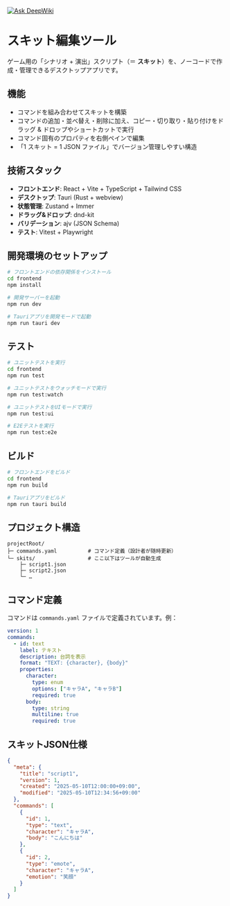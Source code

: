 [![Ask DeepWiki](https://deepwiki.com/badge.svg)](https://deepwiki.com/moorestech/CommandForgeEditor)

# スキット編集ツール

ゲーム用の「シナリオ + 演出」スクリプト（＝ **スキット**）を、ノーコードで作成・管理できるデスクトップアプリです。

## 機能

- コマンドを組み合わせてスキットを構築
- コマンドの追加・並べ替え・削除に加え、コピー・切り取り・貼り付けをドラッグ & ドロップやショートカットで実行
- コマンド固有のプロパティを右側ペインで編集
- 「1 スキット = 1 JSON ファイル」でバージョン管理しやすい構造

## 技術スタック

- **フロントエンド**: React + Vite + TypeScript + Tailwind CSS
- **デスクトップ**: Tauri (Rust + webview)
- **状態管理**: Zustand + Immer
- **ドラッグ&ドロップ**: dnd-kit
- **バリデーション**: ajv (JSON Schema)
- **テスト**: Vitest + Playwright

## 開発環境のセットアップ

```bash
# フロントエンドの依存関係をインストール
cd frontend
npm install

# 開発サーバーを起動
npm run dev

# Tauriアプリを開発モードで起動
npm run tauri dev
```

## テスト

```bash
# ユニットテストを実行
cd frontend
npm run test

# ユニットテストをウォッチモードで実行
npm run test:watch

# ユニットテストをUIモードで実行
npm run test:ui

# E2Eテストを実行
npm run test:e2e
```

## ビルド

```bash
# フロントエンドをビルド
cd frontend
npm run build

# Tauriアプリをビルド
npm run tauri build
```

## プロジェクト構造

```
projectRoot/
├─ commands.yaml          # コマンド定義（設計者が随時更新）
└─ skits/                 # ここ以下はツールが自動生成
    ├─ script1.json
    ├─ script2.json
    └─ …
```

## コマンド定義

コマンドは `commands.yaml` ファイルで定義されています。例：

```yaml
version: 1
commands:
  - id: text
    label: テキスト
    description: 台詞を表示
    format: "TEXT: {character}, {body}"
    properties:
      character:
        type: enum
        options: ["キャラA", "キャラB"]
        required: true
      body:
        type: string
        multiline: true
        required: true
```

## スキットJSON仕様

```json
{
  "meta": {
    "title": "script1",
    "version": 1,
    "created": "2025-05-10T12:00:00+09:00",
    "modified": "2025-05-10T12:34:56+09:00"
  },
  "commands": [
    {
      "id": 1,
      "type": "text",
      "character": "キャラA",
      "body": "こんにちは"
    },
    {
      "id": 2,
      "type": "emote",
      "character": "キャラA",
      "emotion": "笑顔"
    }
  ]
}
```
